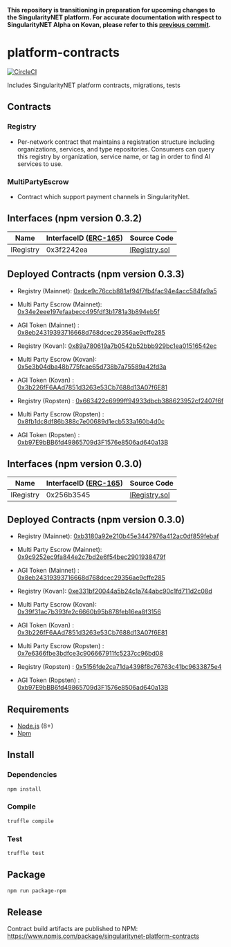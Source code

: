 **This repository is transitioning in preparation for upcoming changes to the SingularityNET platform. For accurate documentation with respect to SingularityNET Alpha on Kovan, please refer to this [previous commit](https://github.com/singnet/platform-contracts/tree/c1308d82a23249fc9e2ad29aa990fc2eb813c3a3).**

# platform-contracts

[![CircleCI](https://circleci.com/gh/singnet/platform-contracts.svg?style=svg)](https://circleci.com/gh/singnet/platform-contracts)

Includes SingularityNET platform contracts, migrations, tests

## Contracts

### Registry
* Per-network contract that maintains a registration structure including organizations, services, and type repositories. Consumers can query this registry by organization, service name, or tag in order to find AI services to use.

### MultiPartyEscrow
* Contract which support payment channels in SingularityNet.

## Interfaces (npm version 0.3.2)

| Name      | InterfaceID ([ERC-165](https://eips.ethereum.org/EIPS/eip-165)) | Source Code                              |
|-----------|-----------------------------------------------------------------|------------------------------------------|
| IRegistry | 0x3f2242ea                                                      | [IRegistry.sol](contracts/IRegistry.sol) |

## Deployed Contracts (npm version 0.3.3)

* Registry (Mainnet): [0xdce9c76ccb881af94f7fb4fac94e4acc584fa9a5](https://etherscan.io/address/0xdce9c76ccb881af94f7fb4fac94e4acc584fa9a5)
* Multi Party Escrow (Mainnet): [0x34e2eee197efaabecc495fdf3b1781a3b894eb5f](https://etherscan.io/address/0x34e2eee197efaabecc495fdf3b1781a3b894eb5f)
* AGI Token (Mainnet) :  [0x8eb24319393716668d768dcec29356ae9cffe285](https://etherscan.io/address/0x8eb24319393716668d768dcec29356ae9cffe285)

* Registry (Kovan): [0x89a780619a7b0542b52bbb929bc1ea01516542ec](https://kovan.etherscan.io/address/0x89a780619a7b0542b52bbb929bc1ea01516542ec)
* Multi Party Escrow (Kovan): [0x5e3b04dba48b775fcae65d738b7a75589a42fd3a](https://kovan.etherscan.io/address/0x5e3b04dba48b775fcae65d738b7a75589a42fd3a)
* AGI Token (Kovan) :  [0x3b226fF6AAd7851d3263e53Cb7688d13A07f6E81](https://kovan.etherscan.io/address/0x3b226fF6AAd7851d3263e53Cb7688d13A07f6E81)

* Registry (Ropsten) :  [0x663422c6999ff94933dbcb388623952cf2407f6f](https://ropsten.etherscan.io/address/0x663422c6999ff94933dbcb388623952cf2407f6f)
* Multi Party Escrow (Ropsten) :  [0x8fb1dc8df86b388c7e00689d1ecb533a160b4d0c](https://ropsten.etherscan.io/address/0x8fb1dc8df86b388c7e00689d1ecb533a160b4d0c)
* AGI Token (Ropsten) :  [0xb97E9bBB6fd49865709d3F1576e8506ad640a13B](https://ropsten.etherscan.io/address/0xb97E9bBB6fd49865709d3F1576e8506ad640a13B)


## Interfaces (npm version 0.3.0)

| Name      | InterfaceID ([ERC-165](https://eips.ethereum.org/EIPS/eip-165)) | Source Code                              |
|-----------|-----------------------------------------------------------------|------------------------------------------|
| IRegistry | 0x256b3545                                                      | [IRegistry.sol](contracts/IRegistry.sol) |

## Deployed Contracts (npm version 0.3.0)
* Registry (Mainnet): [0xb3180a92e210b45e3447976a412ac0df859febaf](https://etherscan.io/address/0xb3180a92e210b45e3447976a412ac0df859febaf)
* Multi Party Escrow (Mainnet): [0x9c9252ec9fa844e2c7bd2e6f54bec2901938479f](https://etherscan.io/address/0x9c9252ec9fa844e2c7bd2e6f54bec2901938479f)
* AGI Token (Mainnet) :  [0x8eb24319393716668d768dcec29356ae9cffe285](https://etherscan.io/address/0x8eb24319393716668d768dcec29356ae9cffe285)

* Registry (Kovan): [0xe331bf20044a5b24c1a744abc90c1fd711d2c08d](https://kovan.etherscan.io/address/0xe331bf20044a5b24c1a744abc90c1fd711d2c08d)
* Multi Party Escrow (Kovan): [0x39f31ac7b393fe2c6660b95b878feb16ea8f3156](https://kovan.etherscan.io/address/0x39f31ac7b393fe2c6660b95b878feb16ea8f3156)
* AGI Token (Kovan) :  [0x3b226fF6AAd7851d3263e53Cb7688d13A07f6E81](https://kovan.etherscan.io/address/0x3b226fF6AAd7851d3263e53Cb7688d13A07f6E81)

* Multi Party Escrow (Ropsten) :  [0x7e6366fbe3bdfce3c906667911fc5237cc96bd08](https://ropsten.etherscan.io/address/0x7e6366fbe3bdfce3c906667911fc5237cc96bd08)
* Registry (Ropsten) :  [0x5156fde2ca71da4398f8c76763c41bc9633875e4](https://ropsten.etherscan.io/address/0x5156fde2ca71da4398f8c76763c41bc9633875e4)
* AGI Token (Ropsten) :  [0xb97E9bBB6fd49865709d3F1576e8506ad640a13B](https://ropsten.etherscan.io/address/0xb97E9bBB6fd49865709d3F1576e8506ad640a13B)

## Requirements
* [Node.js](https://github.com/nodejs/node) (8+)
* [Npm](https://www.npmjs.com/package/npm)

## Install

### Dependencies
```bash
npm install
```

### Compile 
```bash
truffle compile
```

### Test 
```bash
truffle test
```

## Package
```bash
npm run package-npm
```

## Release
Contract build artifacts are published to NPM: https://www.npmjs.com/package/singularitynet-platform-contracts
